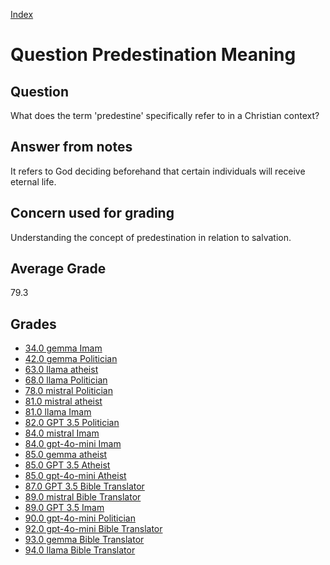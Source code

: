 
[Index](../../index.md)
# Question Predestination Meaning
## Question
What does the term 'predestine' specifically refer to in a Christian context?

## Answer from notes
It refers to God deciding beforehand that certain individuals will receive eternal life.

## Concern used for grading
Understanding the concept of predestination in relation to salvation.

## Average Grade
79.3

## Grades
 * [34.0 gemma Imam](../answers/gemma_Imam/Predestination_Meaning.md)
 * [42.0 gemma Politician](../answers/gemma_Politician/Predestination_Meaning.md)
 * [63.0 llama atheist](../answers/llama_atheist/Predestination_Meaning.md)
 * [68.0 llama Politician](../answers/llama_Politician/Predestination_Meaning.md)
 * [78.0 mistral Politician](../answers/mistral_Politician/Predestination_Meaning.md)
 * [81.0 mistral atheist](../answers/mistral_atheist/Predestination_Meaning.md)
 * [81.0 llama Imam](../answers/llama_Imam/Predestination_Meaning.md)
 * [82.0 GPT 3.5 Politician](../answers/GPT_3.5_Politician/Predestination_Meaning.md)
 * [84.0 mistral Imam](../answers/mistral_Imam/Predestination_Meaning.md)
 * [84.0 gpt-4o-mini Imam](../answers/gpt-4o-mini_Imam/Predestination_Meaning.md)
 * [85.0 gemma atheist](../answers/gemma_atheist/Predestination_Meaning.md)
 * [85.0 GPT 3.5 Atheist](../answers/GPT_3.5_Atheist/Predestination_Meaning.md)
 * [85.0 gpt-4o-mini Atheist](../answers/gpt-4o-mini_Atheist/Predestination_Meaning.md)
 * [87.0 GPT 3.5 Bible Translator](../answers/GPT_3.5_Bible_Translator/Predestination_Meaning.md)
 * [89.0 mistral Bible Translator](../answers/mistral_Bible_Translator/Predestination_Meaning.md)
 * [89.0 GPT 3.5 Imam](../answers/GPT_3.5_Imam/Predestination_Meaning.md)
 * [90.0 gpt-4o-mini Politician](../answers/gpt-4o-mini_Politician/Predestination_Meaning.md)
 * [92.0 gpt-4o-mini Bible Translator](../answers/gpt-4o-mini_Bible_Translator/Predestination_Meaning.md)
 * [93.0 gemma Bible Translator](../answers/gemma_Bible_Translator/Predestination_Meaning.md)
 * [94.0 llama Bible Translator](../answers/llama_Bible_Translator/Predestination_Meaning.md)
